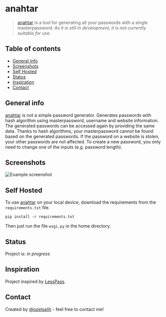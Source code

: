 # anahtar
> [anahtar](https://anahtar.me) is a tool for generating all your passwords with a single masterpassword.
> _As it is still in development, it is not currently suitable for use._

## Table of contents
- [General info](#general-info)
- [Screenshots](#screenshots)
- [Self Hosted](#self-hosted)
- [Status](#status)
- [Inspiration](#inspiration)
- [Contact](#contact)

## General info
[anahtar](https://anahtar.me) is not a simple password generator. Generates passwords with hash algorithm using masterpassword, username and website information. The generated passwords can be accessed again by providing the same data. Thanks to hash algorithms, your masterpassword cannot be found based on the generated passwords. If the password on a website is stolen, your other passwords are not affected. To create a new password, you only need to change one of the inputs (e.g. password length).

## Screenshots
![Example screenshot](https://i.imgur.com/nErqB7U.png)

## Self Hosted
To use [anahtar](https://anahtar.me) on your local device, download the requirements from the `requirements.txt` file.  
  

`pip install -r requirements.txt`  
  

Then just run the file `wsgi.py` in the home directory.

## Status
Project is: _in progress_  


## Inspiration
Project inspired by [LessPass](https://github.com/lesspass/lesspass).

## Contact
Created by [@ozelsalih](mailto:salihozel.du@gmail.com?subject=anahtar%20Github) - feel free to contact me!
